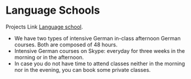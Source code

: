 # Language Schools

Projects Link [Language school](https://awesome-archimedes-4db099.netlify.app/).

* We have two types of intensive German in-class afternoon German courses. Both are composed of 48 hours.
* Intensive German courses on Skype: everyday for three weeks in the morning or in the afternoon.
* In case you do not have time to attend classes neither in the morning nor in the evening, you can book some private classes. 


